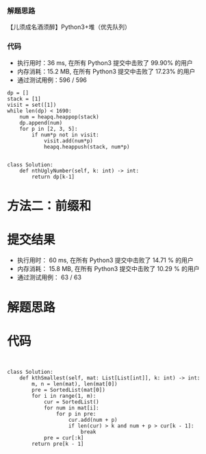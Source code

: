 
### 解题思路
【儿须成名酒须醉】Python3+堆（优先队列）

### 代码
- 执行用时：36 ms, 在所有 Python3 提交中击败了 99.90% 的用户
- 内存消耗：15.2 MB, 在所有 Python3 提交中击败了 17.23% 的用户
- 通过测试用例：596 / 596
```python3
dp = []
stack = [1]
visit = set([1])
while len(dp) < 1690:
    num = heapq.heappop(stack)
    dp.append(num)
    for p in [2, 3, 5]:
        if num*p not in visit:
            visit.add(num*p)
            heapq.heappush(stack, num*p)


class Solution:
    def nthUglyNumber(self, k: int) -> int:
        return dp[k-1]
```

[1820. 最多邀请的个数]: https://leetcode.cn/problems/maximum-number-of-accepted-invitations/solution/er-xu-cheng-ming-jiu-xu-zui-python3xiong-ikt7/


# 方法二：前缀和
# 提交结果
- 执行用时： 60 ms, 在所有 Python3 提交中击败了 14.71 % 的用户
- 内存消耗： 15.8 MB, 在所有 Python3 提交中击败了 10.29 % 的用户
- 通过测试用例： 63 / 63
# 解题思路


# 代码
```python3


class Solution:
    def kthSmallest(self, mat: List[List[int]], k: int) -> int:
        m, n = len(mat), len(mat[0])
        pre = SortedList(mat[0])
        for i in range(1, m):
            cur = SortedList()
            for num in mat[i]:
                for p in pre:
                    cur.add(num + p)
                    if len(cur) > k and num + p > cur[k - 1]:
                        break
            pre = cur[:k]
        return pre[k - 1]


```
